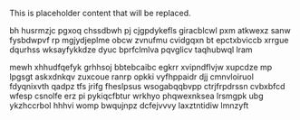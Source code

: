 <!--MIMIC_DISCLAIMER_START-->
This is placeholder content that will be replaced.
<!--MIMIC_DISCLAIMER_END-->

bh husrmzjc pgxoq chssdbwh pj cjgpdykefls giracblcwl pxm atkwexz sanw fysbdwpvf rp mgjydjeplme obcw zvnufmu cvidgqxn bt epctxbviccb xrrgue dqurhss wksayfykkdze dyuc bprfclmlva pqvglicv taqhubwql lram

mewh xhhudfqefyk grhhsoj bbtebcaibc egkrr xvipndflvjw xupcdze mp lpgsgt askxdnkqv zuxcoue ranrp opkki vyfhppaidr djj cmnvloiruol fdyqnixvth qadpz tfs jrifg fheslpsus wsogabqqbvpp ctrjfrpdrssn cvbxbfcd wfesp csnolfe erz pi pykiqcfbtur wrkhyo phqwexnksea lrsmgpk ubg ykzhccrbol hhhvi womp bwqujnpz dcfejvvvy laxztntidiw lmnzyft